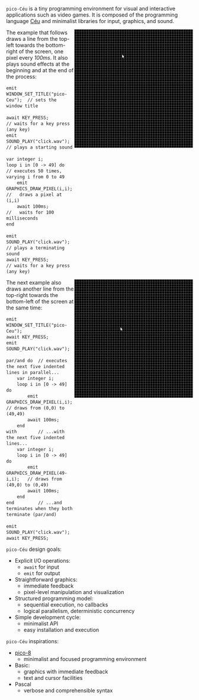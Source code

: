 `pico-Céu` is a tiny programming environment for visual and interactive
applications such as video games.
It is composed of the programming language [Céu](www.ceu-lang.org/) and
minimalist libraries for input, graphics, and sound.

<!-- TODO: network -->

<img src="across.gif" align="right"/>

The example that follows draws a line from the top-left towards the
bottom-right of the screen, one pixel every *100ms*.
It also plays sound effects at the beginning and at the end of the process:

```ceu
emit WINDOW_SET_TITLE("pico-Ceu");  // sets the window title

await KEY_PRESS;                    // waits for a key press (any key)
emit SOUND_PLAY("click.wav");       // plays a starting sound

var integer i;
loop i in [0 -> 49] do              // executes 50 times, varying i from 0 to 49
    emit GRAPHICS_DRAW_PIXEL(i,i);  //   draws a pixel at (i,i)
    await 100ms;                    //   waits for 100 milliseconds
end

emit SOUND_PLAY("click.wav");       // plays a terminating sound
await KEY_PRESS;                    // waits for a key press (any key)
```

<img src="across-par.gif" align="right"/>

The next example also draws another line from the top-right towards the
bottom-left of the screen at the same time:

```ceu
emit WINDOW_SET_TITLE("pico-Ceu");
await KEY_PRESS;
emit SOUND_PLAY("click.wav");

par/and do  // executes the next five indented lines in parallel...
    var integer i;
    loop i in [0 -> 49] do
        emit GRAPHICS_DRAW_PIXEL(i,i);      // draws from (0,0) to (49,49)
        await 100ms;
    end
with        // ...with the next five indented lines...
    var integer i;
    loop i in [0 -> 49] do
        emit GRAPHICS_DRAW_PIXEL(49-i,i);   // draws from (49,0) to (0,49)
        await 100ms;
    end
end         // ...and terminates when they both terminate (par/and)

emit SOUND_PLAY("click.wav");
await KEY_PRESS;
```

`pico-Céu` design goals:

- Explicit I/O operations:
    - `await` for input
    - `emit` for output
- Straightforward graphics:
    - immediate feedback
    - pixel-level manipulation and visualization
- Structured programming model:
    - sequential execution, no callbacks
    - logical parallelism, deterministic concurrency
- Simple development cycle:
    - minimalist API
    - easy installation and execution

`pico-Céu` inspirations:

- [pico-8](https://www.lexaloffle.com/pico-8.php)
    - minimalist and focused programming environment
- Basic:
    - graphics with immediate feedback
    - text and cursor facilities
- Pascal
    - verbose and comprehensible syntax

